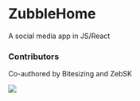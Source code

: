 # ZubbleHome
A social media app in JS/React

### Contributors
Co-authored by Bitesizing and ZebSK

<a href="https://github.com/ZebSK/Project-Page/graphs/contributors">
  <img src="https://contrib.rocks/image?repo=ZebSK/Project-Page" />
</a>